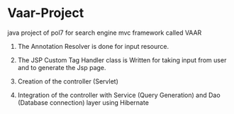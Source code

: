 Vaar-Project
============

java project of pol7 for search engine mvc framework called VAAR

1) The Annotation Resolver is done for input resource.

2) The JSP Custom Tag Handler class is Written for taking input from user and to generate the Jsp page. 

3) Creation of the controller (Servlet)

4) Integration of the controller with Service (Query Generation) and Dao (Database connection) layer using Hibernate

